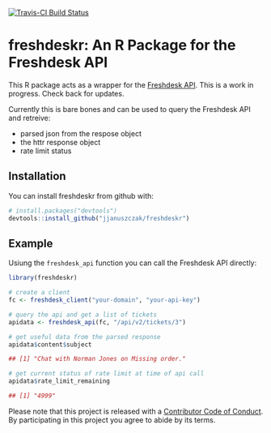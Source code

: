 
[![Travis-CI Build Status](https://travis-ci.org/jjanuszczak/freshdeskr.svg?branch=master)](https://travis-ci.org/jjanuszczak/freshdeskr)

<!-- README.md is generated from README.Rmd. Please edit that file -->
freshdeskr: An R Package for the Freshdesk API
==============================================

This R package acts as a wrapper for the [Freshdesk API](https://developers.freshdesk.com/api/). This is a work in progress. Check back for updates.

Currently this is bare bones and can be used to query the Freshdesk API and retreive:

-   parsed json from the respose object
-   the httr response object
-   rate limit status

Installation
------------

You can install freshdeskr from github with:

``` r
# install.packages("devtools")
devtools::install_github("jjanuszczak/freshdeskr")
```

Example
-------

Usiung the `freshdesk_api` function you can call the Freshdesk API directly:

``` r
library(freshdeskr)

# create a client
fc <- freshdesk_client("your-domain", "your-api-key")

# query the api and get a list of tickets
apidata <- freshdesk_api(fc, "/api/v2/tickets/3")

# get useful data from the parsed response
apidata$content$subject

## [1] "Chat with Norman Jones on Missing order."

# get current status of rate limit at time of api call
apidata$rate_limit_remaining

## [1] "4999"
```

Please note that this project is released with a [Contributor Code of Conduct](CONDUCT.md). By participating in this project you agree to abide by its terms.
